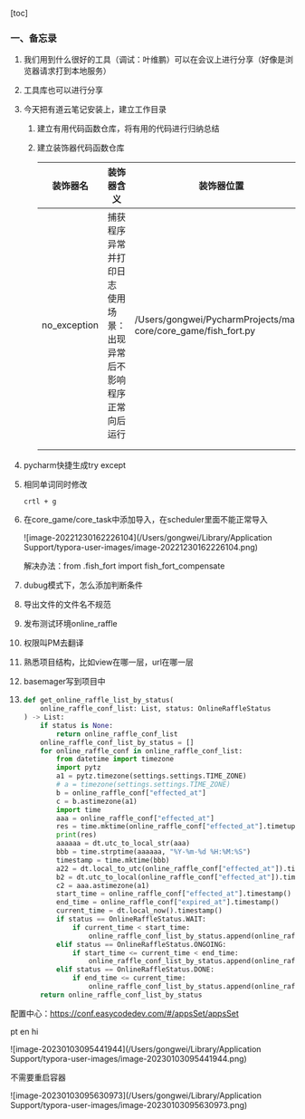 [toc]

### 一、备忘录

1. 我们用到什么很好的工具（调试：叶维鹏）可以在会议上进行分享（好像是浏览器请求打到本地服务）

2. 工具库也可以进行分享

3. 今天把有道云笔记安装上，建立工作目录

   1. 建立有用代码函数仓库，将有用的代码进行归纳总结

   2. 建立装饰器代码函数仓库

      | 装饰器名     | 装饰器含义                                                   | 装饰器位置                                                   |
      | ------------ | ------------------------------------------------------------ | ------------------------------------------------------------ |
      | no_exception | 捕获程序异常并打印日志 使用场景：出现异常后不影响程序正常向后运行 | /Users/gongwei/PycharmProjects/mala-core/core_game/fish_fort.py |
      |              |                                                              |                                                              |
      |              |                                                              |                                                              |

4. pycharm快捷生成try except

5. 相同单词同时修改

   ```
   crtl + g
   ```

6. 在core_game/core_task中添加导入，在scheduler里面不能正常导入

   ![image-20221230162226104](/Users/gongwei/Library/Application Support/typora-user-images/image-20221230162226104.png)

   解决办法：from .fish_fort import fish_fort_compensate

7. dubug模式下，怎么添加判断条件

8. 导出文件的文件名不规范
9. 发布测试环境online_raffle
10. 权限叫PM去翻译
11. 熟悉项目结构，比如view在哪一层，url在哪一层
12. basemager写到项目中
13. ```python
    def get_online_raffle_list_by_status(
        online_raffle_conf_list: List, status: OnlineRaffleStatus
    ) -> List:
        if status is None:
            return online_raffle_conf_list
        online_raffle_conf_list_by_status = []
        for online_raffle_conf in online_raffle_conf_list:
            from datetime import timezone
            import pytz
            a1 = pytz.timezone(settings.settings.TIME_ZONE)
            # a = timezone(settings.settings.TIME_ZONE)
            b = online_raffle_conf["effected_at"]
            c = b.astimezone(a1)
            import time
            aaa = online_raffle_conf["effected_at"]
            res = time.mktime(online_raffle_conf["effected_at"].timetuple())
            print(res)
            aaaaaa = dt.utc_to_local_str(aaa)
            bbb = time.strptime(aaaaaa, "%Y-%m-%d %H:%M:%S")
            timestamp = time.mktime(bbb)
            a22 = dt.local_to_utc(online_raffle_conf["effected_at"]).timestamp()
            b2 = dt.utc_to_local(online_raffle_conf["effected_at"]).timestamp()
            c2 = aaa.astimezone(a1)
            start_time = online_raffle_conf["effected_at"].timestamp()
            end_time = online_raffle_conf["expired_at"].timestamp()
            current_time = dt.local_now().timestamp()
            if status == OnlineRaffleStatus.WAIT:
                if current_time < start_time:
                    online_raffle_conf_list_by_status.append(online_raffle_conf)
            elif status == OnlineRaffleStatus.ONGOING:
                if start_time <= current_time < end_time:
                    online_raffle_conf_list_by_status.append(online_raffle_conf)
            elif status == OnlineRaffleStatus.DONE:
                if end_time <= current_time:
                    online_raffle_conf_list_by_status.append(online_raffle_conf)
        return online_raffle_conf_list_by_status
    
    ```

配置中心：https://conf.easycodedev.com/#/appsSet/appsSet

pt en hi

![image-20230103095441944](/Users/gongwei/Library/Application Support/typora-user-images/image-20230103095441944.png)

不需要重启容器

![image-20230103095630973](/Users/gongwei/Library/Application Support/typora-user-images/image-20230103095630973.png)